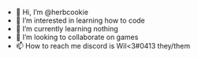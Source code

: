 - 👋 Hi, I’m @herbcookie
- 👀 I’m interested in learning how to code
- 🌱 I’m currently learning nothing
- 💞️ I’m looking to collaborate on games
- 📫 How to reach me discord is Wil<3#0413
they/them

